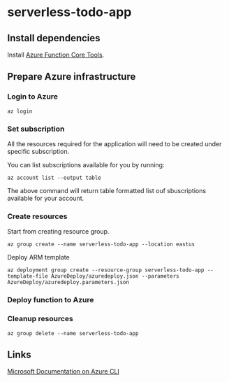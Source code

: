 # serverless-todo-app

## Install dependencies
Install [Azure Function Core Tools](https://github.com/Azure/azure-functions-core-tools).

## Prepare Azure infrastructure
### Login to Azure
```
az login
```

### Set subscription
All the resources required for the application will need to be created under specific subscription.

You can list subscriptions available for you by running:
```
az account list --output table
```
The above command will return table formatted list ouf sbuscriptions available for your account.

### Create resources
Start from creating resource group.
```
az group create --name serverless-todo-app --location eastus
```

Deploy ARM template
```
az deployment group create --resource-group serverless-todo-app --template-file AzureDeploy/azuredeploy.json --parameters AzureDeploy/azuredeploy.parameters.json
```

### Deploy function to Azure


### Cleanup resources
```
az group delete --name serverless-todo-app
```

## Links
[Microsoft Documentation on Azure CLI](https://docs.microsoft.com/en-us/cli/azure/?view=azure-cli-latest)